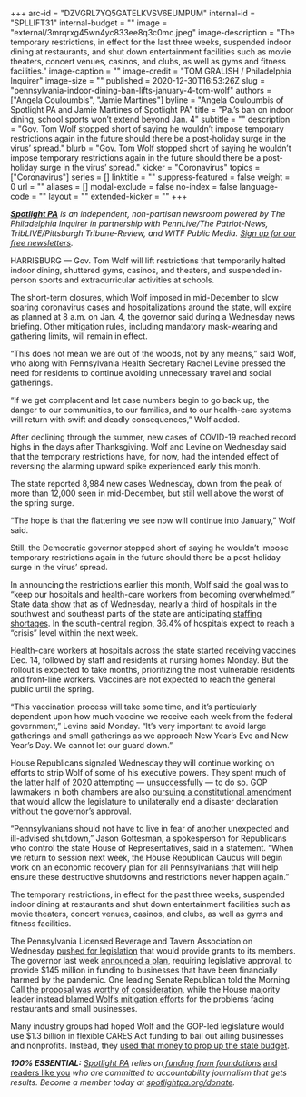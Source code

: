 +++
arc-id = "DZVGRL7YQ5GATELKVSV6EUMPUM"
internal-id = "SPLLIFT31"
internal-budget = ""
image = "external/3mrqrxg45wn4yc833ee8q3c0mc.jpeg"
image-description = "The temporary restrictions, in effect for the last three weeks, suspended indoor dining at restaurants, and shut down entertainment facilities such as movie theaters, concert venues, casinos, and clubs, as well as gyms and fitness facilities."
image-caption = ""
image-credit = "TOM GRALISH / Philadelphia Inquirer"
image-size = ""
published = 2020-12-30T16:53:26Z
slug = "pennsylvania-indoor-dining-ban-lifts-january-4-tom-wolf"
authors = ["Angela Couloumbis", "Jamie Martines"]
byline = "Angela Couloumbis of Spotlight PA and Jamie Martines of Spotlight PA"
title = "Pa.’s ban on indoor dining, school sports won’t extend beyond Jan. 4"
subtitle = ""
description = "Gov. Tom Wolf stopped short of saying he wouldn’t impose temporary restrictions again in the future should there be a post-holiday surge in the virus’ spread."
blurb = "Gov. Tom Wolf stopped short of saying he wouldn’t impose temporary restrictions again in the future should there be a post-holiday surge in the virus’ spread."
kicker = "Coronavirus"
topics = ["Coronavirus"]
series = []
linktitle = ""
suppress-featured = false
weight = 0
url = ""
aliases = []
modal-exclude = false
no-index = false
language-code = ""
layout = ""
extended-kicker = ""
+++

<a href="https://www.spotlightpa.org/"><i><b>Spotlight PA</b></i></a><i> is an independent, non-partisan newsroom powered by The Philadelphia Inquirer in partnership with PennLive/The Patriot-News, TribLIVE/Pittsburgh Tribune-Review, and WITF Public Media. </i><a href="https://www.spotlightpa.org/newsletters"><i>Sign up for our free newsletters</i></a><i>.</i>

HARRISBURG — Gov. Tom Wolf will lift restrictions that temporarily halted indoor dining, shuttered gyms, casinos, and theaters, and suspended in-person sports and extracurricular activities at schools.

The short-term closures, which Wolf imposed in mid-December to slow soaring coronavirus cases and hospitalizations around the state, will expire as planned at 8 a.m. on Jan. 4, the governor said during a Wednesday news briefing. Other mitigation rules, including mandatory mask-wearing and gathering limits, will remain in effect.

“This does not mean we are out of the woods, not by any means,” said Wolf, who along with Pennsylvania Health Secretary Rachel Levine pressed the need for residents to continue avoiding unnecessary travel and social gatherings.

“If we get complacent and let case numbers begin to go back up, the danger to our communities, to our families, and to our health-care systems will return with swift and deadly consequences,” Wolf added.

After declining through the summer, new cases of COVID-19 reached record highs in the days after Thanksgiving. Wolf and Levine on Wednesday said that the temporary restrictions have, for now, had the intended effect of reversing the alarming upward spike experienced early this month.

The state reported 8,984 new cases Wednesday, down from the peak of more than 12,000 seen in mid-December, but still well above the worst of the spring surge.

<script src="https://www.spotlightpa.org/embed.js" async></script><div data-spl-embed-version="1" data-spl-src="https://www.spotlightpa.org/embeds/donate/?teaser_text=Spotlight%20PA%20provides%20essential%2C%20public-service%20journalism%20thanks%20to%20readers%20like%20you.%20%3Cb%3EHelp%20us%20sustain%20this%20critical%20coverage%20in%202021.%3C%2Fb%3E"></div>


“The hope is that the flattening we see now will continue into January,” Wolf said.

Still, the Democratic governor stopped short of saying he wouldn’t impose temporary restrictions again in the future should there be a post-holiday surge in the virus’ spread.

In announcing the restrictions earlier this month, Wolf said the goal was to “keep our hospitals and health-care workers from becoming overwhelmed.” State <a href="https://www.health.pa.gov/topics/disease/coronavirus/Pages/Cases.aspx">data show</a> that as of Wednesday, nearly a third of hospitals in the southwest and southeast parts of the state are anticipating <a href="https://www.spotlightpa.org/news/2020/12/pennsylvania-hospitals-coronavirus-staffing-shortages/">staffing shortages</a>. In the south-central region, 36.4% of hospitals expect to reach a “crisis” level within the next week.

Health-care workers at hospitals across the state started receiving vaccines Dec. 14, followed by staff and residents at nursing homes Monday. But the rollout is expected to take months, prioritizing the most vulnerable residents and front-line workers. Vaccines are not expected to reach the general public until the spring.

“This vaccination process will take some time, and it’s particularly dependent upon how much vaccine we receive each week from the federal government,” Levine said Monday. “It’s very important to avoid large gatherings and small gatherings as we approach New Year’s Eve and New Year’s Day. We cannot let our guard down.”

House Republicans signaled Wednesday they will continue working on efforts to strip Wolf of some of his executive powers. They spent much of the latter half of 2020 attempting — <a href="https://www.spotlightpa.org/news/2020/08/pa-tom-wolf-coronavirus-emergency-powers-veto-override/" target=_blank>unsuccessfully</a> — to do so. GOP lawmakers in both chambers are also <a href="https://www.spotlightpa.org/news/2020/07/coronavirus-disaster-declaration-pennsylvania-legislature-powers/" target=_blank>pursuing a constitutional amendment</a> that would allow the legislature to unilaterally end a disaster declaration without the governor’s approval.

<script src="https://www.spotlightpa.org/embed.js" async></script><div data-spl-embed-version="1" data-spl-src="https://www.spotlightpa.org/embeds/newsletter-covid/"></div>

“Pennsylvanians should not have to live in fear of another unexpected and ill-advised shutdown,” Jason Gottesman, a spokesperson for Republicans who control the state House of Representatives, said in a statement. “When we return to session next week, the House Republican Caucus will begin work on an economic recovery plan for all Pennsylvanians that will help ensure these destructive shutdowns and restrictions never happen again.”

The temporary restrictions, in effect for the past three weeks, suspended indoor dining at restaurants and shut down entertainment facilities such as movie theaters, concert venues, casinos, and clubs, as well as gyms and fitness facilities.

The Pennsylvania Licensed Beverage and Tavern Association on Wednesday <a href="https://pataverns.com/statementtemporaryindoordiningbanlift/" target=_blank>pushed for legislation</a> that would provide grants to its members. The governor last week <a href="https://web.archive.org/web/20230117043012/https://www.governor.pa.gov/newsroom/gov-wolf-initiates-transfer-of-145-million-in-funds-to-support-businesses-adversely-affected-by-covid-19-pandemic/">announced a plan</a>, requiring legislative approval, to provide $145 million in funding to businesses that have been financially harmed by the pandemic. One leading Senate Republican told the Morning Call <a href="https://www.mcall.com/business/mc-biz-pennsylvania-gov-tom-wolf-business-support-announcement-20201223-oilbgp4jzfdvvhcfco7vtzaxhe-story.html" target=_blank>the proposal was worthy of consideration</a>, while the House majority leader instead <a href="https://lowerbuckstimes.com/2020/12/28/benninghoff-responds-to-wolfs-business-assistance-announcement/" target=_blank>blamed Wolf’s mitigation efforts</a> for the problems facing restaurants and small businesses.

Many industry groups had hoped Wolf and the GOP-led legislature would use $1.3 billion in flexible CARES Act funding to bail out ailing businesses and nonprofits. Instead, they <a href="https://www.spotlightpa.org/news/2020/11/pennsylvania-budget-coronavirus-relief-aid-restaurants-providers/" target=_blank>used that money to prop up the state budget</a>.

<i><b>100% ESSENTIAL:</b></i><i> </i><a href="https://www.spotlightpa.org/"><i>Spotlight PA</i></a><i> relies on</i><a href="https://www.spotlightpa.org/support"><i> funding from foundations</i></a><i> </i><a href="https://www.spotlightpa.org/support">and readers like you</a><i> who are committed to accountability journalism that gets results. Become a member today at </i><a href="http://checkout.fundjournalism.org/memberform?org_id=spotlightpa&campaign=701f4000000TVuIAAW"><i>spotlightpa.org/donate</i></a><i>.</i>
